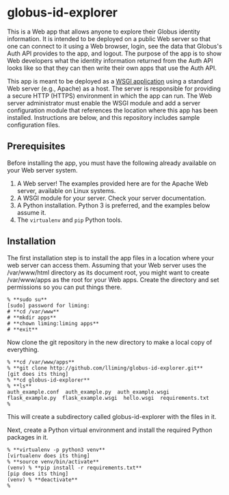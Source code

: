 # globus-id-explorer
This is a Web app that allows anyone to explore their Globus identity information. It is intended 
to be deployed on a public Web server so that one can connect to it using a Web browser, login, 
see the data that Globus's Auth API provides to the app, and logout. The purpose of the app is to 
show Web developers what the identity information returned from the Auth API looks like so that 
they can then write their own apps that use the Auth API.

This app is meant to be deployed as a [WSGI application](https://wsgi.readthedocs.io/en/latest/) 
using a standard Web server (e.g., Apache) as a host. The server is responsible for providing a 
secure HTTP (HTTPS) environment in which the app can run. The Web server administrator must 
enable the WSGI module and add a server configuration module that references the location where 
this app has been installed. Instructions are below, and this repository includes sample 
configuration files.

## Prerequisites
Before installing the app, you must have the following already available on your Web server system.

1. A Web server! The examples provided here are for the Apache Web server, available on Linux systems.
2. A WSGI module for your server. Check your server documentation.
3. A Python installation. Python 3 is preferred, and the examples below assume it.
4. The ``virtualenv`` and ``pip`` Python tools.

## Installation
The first installation step is to install the app files in a location where your web server can
access them. Assuming that your Web server uses the /var/www/html directory as its document 
root, you might want to create /var/www/apps as the root for your Web apps.  Create the directory
and set permissions so you can put things there.
```
% **sudo su**
[sudo] password for liming: 
# **cd /var/www**
# **mkdir apps**
# **chown liming:liming apps**
# **exit**
```
Now clone the git repository in the new directory to make a local copy of everything.
```
% **cd /var/www/apps**
% **git clone http://github.com/lliming/globus-id-explorer.git**
[git does its thing]
% **cd globus-id-explorer**
% **ls**
auth_example.conf  auth_example.py  auth_example.wsgi  flask_example.py  flask_example.wsgi  hello.wsgi  requirements.txt
% 
```
This will create a subdirectory called globus-id-explorer with the files in it.

Next, create a Python virtual environment and install the required Python packages in it.
```
% **virtualenv -p python3 venv**
[virtualenv does its thing]
% **source venv/bin/activate**
(venv) % **pip install -r requirements.txt**
[pip does its thing]
(venv) % **deactivate**
% 
```
